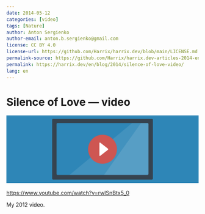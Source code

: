 ```yaml
---
date: 2014-05-12
categories: [video]
tags: [Nature]
author: Anton Sergienko
author-email: anton.b.sergienko@gmail.com
license: CC BY 4.0
license-url: https://github.com/Harrix/harrix.dev/blob/main/LICENSE.md
permalink-source: https://github.com/Harrix/harrix.dev-articles-2014-en/blob/main/silence-of-love-video/silence-of-love-video.md
permalink: https://harrix.dev/en/blog/2014/silence-of-love-video/
lang: en
---
```


# Silence of Love — video

![Featured image](featured-image.svg)

<https://www.youtube.com/watch?v=rwISnBtx5_0>

My 2012 video.
